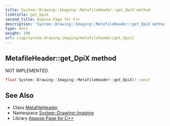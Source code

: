 ```yaml
---
title: System::Drawing::Imaging::MetafileHeader::get_DpiX method
linktitle: get_DpiX
second_title: Aspose.Page for C++
description: 'System::Drawing::Imaging::MetafileHeader::get_DpiX method. NOT IMPLEMENTED in C++.'
type: docs
weight: 200
url: /cpp/system.drawing.imaging/metafileheader/get_dpix/
---
```

## MetafileHeader::get_DpiX method


NOT IMPLEMENTED.

```cpp
float System::Drawing::Imaging::MetafileHeader::get_DpiX() const
```


## See Also

* Class [MetafileHeader](../)
* Namespace [System::Drawing::Imaging](../../)
* Library [Aspose.Page for C++](../../../)
